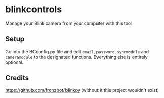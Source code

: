 # blinkcontrols
Manage your Blink camera from your computer with this tool.

## Setup
Go into the BCconfig.py file and edit `email`, `password`, `syncmodule` and `cameramodule` to the designated functions. Everything else is entirely optional.

## Credits
https://github.com/fronzbot/blinkpy (without it this project wouldn't exist)
